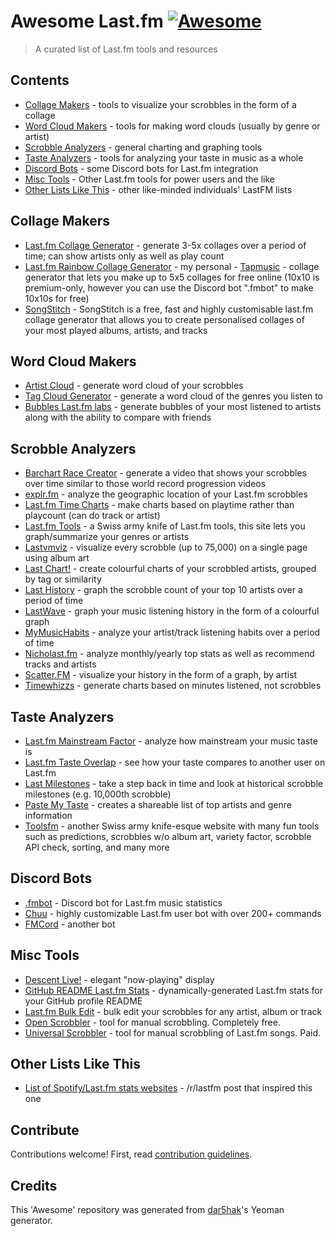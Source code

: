 # Awesome Last.fm [![Awesome](https://awesome.re/badge.svg)](https://awesome.re)

> A curated list of Last.fm tools and resources

## Contents

- [Collage Makers](#collage-makers) - tools to visualize your scrobbles in the form of a collage
- [Word Cloud Makers](#word-cloud-makers) - tools for making word clouds (usually by genre or artist)
- [Scrobble Analyzers](#scrobble-analyzers) - general charting and graphing tools
- [Taste Analyzers](#taste-analyzers) - tools for analyzing your taste in music as a whole
- [Discord Bots](#discord-bots) - some Discord bots for Last.fm integration
- [Misc Tools](#misc-tools) - Other Last.fm tools for power users and the like
- [Other Lists Like This](#other-lists-like-this) - other like-minded individuals' LastFM lists

## Collage Makers

- [Last.fm Collage Generator](https://www.nsfcd.com/lastfm/) - generate 3-5x
collages over a period of time; can show artists only as well as play count
- [Last.fm Rainbow Collage Generator](https://thechurchofkoen.com/lastfm/rainbowcollage/) -
my personal - [Tapmusic](https://www.tapmusic.net/) - collage generator that lets you make
up to 5x5 collages for free online (10x10 is premium-only, however you can use
the Discord bot ".fmbot" to make 10x10s for free)
- [SongStitch](https://songstitch.art/) - SongStitch is a free, fast and highly customisable last.fm
collage generator that allows you to create personalised collages of your most played albums, artists, and tracks

## Word Cloud Makers

- [Artist Cloud](http://lastfm.dontdrinkandroot.net/) - generate word cloud of
your scrobbles
- [Tag Cloud Generator](https://tagcloud.joshuarainbow.co.uk/) - generate a
word cloud of the genres you listen to
- [Bubbles Last.fm labs](https://www.last.fm/labs/bubbles) - generate bubbles of your most listened to artists along with the ability to compare with friends

## Scrobble Analyzers

- [Barchart Race Creator](https://shanny.tools/#/lastfm-playground) - generate
a video that shows your scrobbles over time similar to those world record
progression videos
- [explr.fm](https://mold.github.io/explr/) - analyze the geographic location
of your Last.fm scrobbles
- [Last.fm Time Charts](https://pmcdonough8133.github.io/last.timer/) - make
charts based on playtime rather than playcount (can do track or artist)
- [Last.fm Tools](https://nroutasuo.github.io/lastfm-vis/) - a Swiss army knife
of Last.fm tools, this site lets you graph/summarize your genres or artists
- [Lastvmviz](https://lastfmviz.netlify.app/) - visualize every scrobble
(up to 75,000) on a single page using album art
- [Last Chart!](http://www.lastchart.com.s3-website-us-east-1.amazonaws.com/) -
create colourful charts of your scrobbled artists, grouped by tag or similarity
- [Last History](https://anhuynh.github.io/last-history/) - graph the scrobble
count of your top 10 artists over a period of time
- [LastWave](https://savas.ca/lastwave/) - graph your music listening history
in the form of a colourful graph
- [MyMusicHabits](http://www.mymusichabits.com/) - analyze your artist/track
listening habits over a period of time
- [Nicholast.fm](https://nicholast.fm/) - analyze monthly/yearly top stats as
well as recommend tracks and artists
- [Scatter.FM](https://scatterfm.markhansen.co.nz/) - visualize your history in
the form of a graph, by artist
- [Timewhizzs](https://timewhizzs.net/) - generate charts based on minutes
listened, not scrobbles

## Taste Analyzers

- [Last.fm Mainstream Factor](https://mainstream.ghan.nl/) - analyze how
mainstream your music taste is
- [Last.fm Taste Overlap](https://7x11x13.xyz/) - see how your taste compares
to another user on Last.fm
- [Last Milestones](https://lastfm.josephsemrai.com/) - take a step back in
time and look at historical scrobble milestones (e.g. 10,000th scrobble)
- [Paste My Taste](https://pastemytaste.com/) - creates a shareable list of top
artists and genre information
- [Toolsfm](https://toolsfm.com/) - another Swiss army knife-esque website with
many fun tools such as predictions, scrobbles w/o album art, variety factor,
scrobble API check, sorting, and many more

## Discord Bots

- [.fmbot](https://fmbot.xyz/) - Discord bot for Last.fm music statistics
- [Chuu](https://github.com/ishwi/Chuu) - highly customizable Last.fm user bot
with over 200+ commands
- [FMCord](https://discord.bots.gg/bots/521041865999515650) - another bot

## Misc Tools

- [Descent Live!](https://descent.live/now) - elegant "now-playing" display
- [GitHub README Last.fm Stats](https://github.com/rafaelwi/github-readme-lastfm-stats) -
dynamically-generated Last.fm stats for your GitHub profile README
- [Last.fm Bulk Edit](https://github.com/RudeySH/lastfm-bulk-edit) - bulk edit
your scrobbles for any artist, album or track
- [Open Scrobbler](https://openscrobbler.com/) - tool for manual scrobbling.
Completely free.
- [Universal Scrobbler](https://www.universalscrobbler.com/) - tool for manual
scrobbling of Last.fm songs. Paid.

## Other Lists Like This

- [List of Spotify/Last.fm stats websites](https://www.reddit.com/r/lastfm/comments/htzomy/list_of_spotifylastfm_stats_websites_and_not_just/) - /r/lastfm post that inspired this one


## Contribute

Contributions welcome! First, read [contribution guidelines](contributing.md).

## Credits

This 'Awesome' repository was generated from
[dar5hak](https://github.com/dar5hak/generator-awesome-list)'s Yeoman generator.
